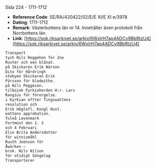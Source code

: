 Sida 224 - 1711-1712

- **Reference Code**: SE/RA/420422/02/E/E XI/E XI e/3978
- **Dating**: 1711-1712
- **Remark**: Västerbottens län nr 14. Innehåller även protokoll från Norrbottens län.
- **Link**: [https://sok.riksarkivet.se/arkiv/6WxlrH7ap4ADCv9BbRtzU4](https://sok.riksarkivet.se/arkiv/6WxlrH7ap4ADCv9BbRtzU4)

```txt linenums="1"
Transport
tych Nils Reggehon för 2ne
Ruster och een blånat.
på Skickaren Erik Närson
Dito för Hårdringh
stebyen Skickaren Erik
Pärsson för blodwithe.
på Nils Peggeson.
tilbojok Fyrkioherden H:r. Lars
Rangius för förergelse.
i Kyrkian eftter Tingswattens
resolution och
Erik Höglofl. Kongl Hust.
wattens approbation.
Tuleå Lavenmark
Fortmost den 1. 3
och 4 Februari
Elin Brita Andersdotter
för witnismåhl
Ruuth Joenson för
Åwärken —
bruk. Nils Nilson
för otidigt Sängelag
Transporterer
```
